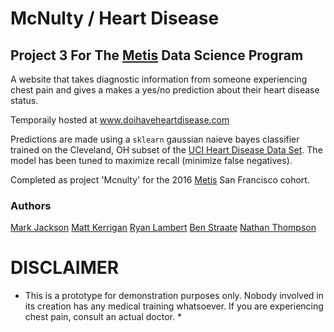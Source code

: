# McNulty / Heart Disease
## Project 3 For The [Metis](http://www.thisismetis.com/) Data Science Program


A website that takes diagnostic information from someone experiencing chest pain and gives a makes a yes/no prediction about their heart disease status.

Temporaily hosted at www.doihaveheartdisease.com

Predictions are made using a `sklearn` gaussian naieve bayes classifier trained on the Cleveland, OH subset of the [UCI Heart Disease Data Set](https://archive.ics.uci.edu/ml/datasets/Heart+Disease). The model has been tuned to maximize recall (minimize false negatives).

Completed as project 'Mcnulty' for the 2016 [Metis](http://www.thisismetis.com/) San Francisco cohort.

### Authors

[Mark Jackson](https://github.com/markgjackson)
[Matt Kerrigan](https://github.com/mkerrig)
[Ryan Lambert](https://github.com/Ryanglambert)
[Ben Straate](https://github.com/bstraa)
[Nathan Thompson](https://github.com/Nathan-Thompson)


# DISCLAIMER
* This is a prototype for demonstration purposes only. Nobody involved in its creation has any medical training whatsoever. If you are experiencing chest pain, consult an actual doctor. *